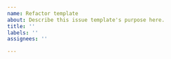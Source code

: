 ```yaml
---
name: Refactor template
about: Describe this issue template's purpose here.
title: ''
labels: ''
assignees: ''

---
```



